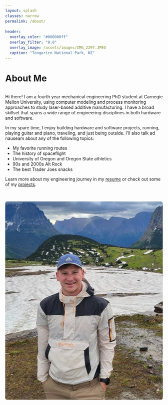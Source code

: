 ```yaml
---
layout: splash
classes: narrow
permalink: /about/

header:
  overlay_color: "#000000ff"
  overlay_filter: "0.0"
  overlay_image: /assets/images/IMG_2297.JPEG
  caption: "Tongariro National Park, NZ"
---
```


# About Me
<div style="display: flex; flex-wrap: wrap; align-items: flex-start; gap: 2rem;">
    <div style="flex: 1; min-width: 250px;">
        <p>Hi there! I am a fourth year mechanical engineering PhD student at Carnegie Mellon University, using computer modeling and process monitoring approaches to study laser-based additive manufacturing. I have a broad skillset that spans a wide range of engineering disciplines in both hardware and software.</p>In my spare time, I enjoy building hardware and software projects, running, playing guitar and piano, traveling, and just being outside. I'll also talk ad nauseam about any of the following topics:
        <ul>
            <li>My favorite running routes</li>
            <li>The history of spaceflight</li>
            <li>University of Oregon and Oregon State athletics</li>
            <li>90s and 2000s Alt Rock</li>
            <li>The best Trader Joes snacks</li>
        </ul>
        <p>Learn more about my engineering journey in my <a href="/assets/files/resumeCV.pdf">resume</a> or check out some of my <a href="/publications+projects/">projects</a>.</p>
    </div>
    <div style="flex: 1; min-width: 250px;">
        <img src="/assets/images/full_body_shot.JPEG" alt="Craig Weeks" style="max-width: 100%; height: auto; border-radius: 6px;">
    </div>
</div>